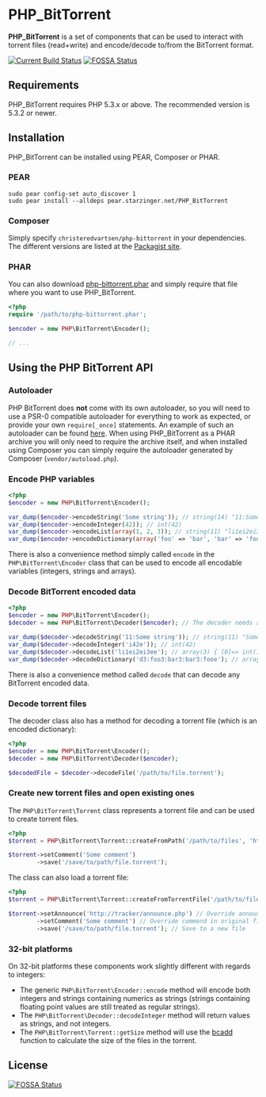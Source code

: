 # PHP\_BitTorrent
**PHP\_BitTorrent** is a set of components that can be used to interact with torrent files (read+write) and encode/decode to/from the BitTorrent format.

[![Current Build Status](https://secure.travis-ci.org/christeredvartsen/php-bittorrent.png)](http://travis-ci.org/christeredvartsen/php-bittorrent)
[![FOSSA Status](https://app.fossa.io/api/projects/git%2Bgithub.com%2Fchristeredvartsen%2Fphp-bittorrent.svg?type=shield)](https://app.fossa.io/projects/git%2Bgithub.com%2Fchristeredvartsen%2Fphp-bittorrent?ref=badge_shield)

## Requirements
PHP\_BitTorrent requires PHP 5.3.x or above. The recommended version is 5.3.2 or newer.

## Installation
PHP\_BitTorrent can be installed using PEAR, Composer or PHAR.

### PEAR
```
sudo pear config-set auto_discover 1
sudo pear install --alldeps pear.starzinger.net/PHP_BitTorrent
```

### Composer
Simply specify `christeredvartsen/php-bittorrent` in your dependencies. The different versions are listed at the [Packagist site](https://packagist.org/packages/christeredvartsen/php-bittorrent).

### PHAR
You can also download [php-bittorrent.phar](https://github.com/christeredvartsen/php-bittorrent/raw/master/php-bittorrent.phar) and simply require that file where you want to use PHP_BitTorrent.

```php
<?php
require '/path/to/php-bittorrent.phar';

$encoder = new PHP\BitTorrent\Encoder();

// ...
```

## Using the PHP BitTorrent API
### Autoloader

PHP BitTorrent does **not** come with its own autoloader, so you will need to use a PSR-0 compatible autoloader for everything to work as expected, or provide your own `require[_once]` statements. An example of such an autoloader can be found [here](https://gist.github.com/1234504). When using PHP_BitTorrent as a PHAR archive you will only need to require the archive itself, and when installed using Composer you can simply require the autoloader generated by Composer (`vendor/autoload.php`).

### Encode PHP variables

```php
<?php
$encoder = new PHP\BitTorrent\Encoder();

var_dump($encoder->encodeString('Some string')); // string(14) "11:Some string"
var_dump($encoder->encodeInteger(42)); // int(42)
var_dump($encoder->encodeList(array(1, 2, 3)); // string(11) "li1ei2ei3ee"
var_dump($encoder->encodeDictionary(array('foo' => 'bar', 'bar' => 'foo')); // string(22) "d3:foo3:bar3:bar3:fooe"
```

There is also a convenience method simply called `encode` in the `PHP\BitTorrent\Encoder` class that can be used to encode all encodable variables (integers, strings and arrays).

### Decode BitTorrent encoded data

```php
<?php
$encoder = new PHP\BitTorrent\Encoder();
$decoder = new PHP\BitTorrent\Decoder($encoder); // The decoder needs an encoder for some methods

var_dump($decoder->decodeString('11:Some string')); // string(11) "Some string"
var_dump($decoder->decodeInteger('i42e')); // int(42)
var_dump($decoder->decodeList('li1ei2ei3ee'); // array(3) { [0]=> int(1) [1]=> int(2) [2]=> int(3) }
var_dump($decoder->decodeDictionary('d3:foo3:bar3:bar3:fooe'); // array(2) { ["foo"]=> string(3) "bar" ["bar"]=> string(3) "foo" }
```

There is also a convenience method called `decode` that can decode any BitTorrent encoded data.

### Decode torrent files

The decoder class also has a method for decoding a torrent file (which is an encoded dictionary):

```php
<?php
$encoder = new PHP\BitTorrent\Encoder();
$decoder = new PHP\BitTorrent\Decoder($encoder);

$decodedFile = $decoder->decodeFile('/path/to/file.torrent');
```

### Create new torrent files and open existing ones

The `PHP\BitTorrent\Torrent` class represents a torrent file and can be used to create torrent files.

```php
<?php
$torrent = PHP\BitTorrent\Torrent::createFromPath('/path/to/files', 'http://tracker/announce.php');

$torrent->setComment('Some comment')
        ->save('/save/to/path/file.torrent');
```

The class can also load a torrent file:

```php
<?php
$torrent = PHP\BitTorrent\Torrent::createFromTorrentFile('/path/to/file.torrent');

$torrent->setAnnounce('http://tracker/announce.php') // Override announce in original file
        ->setComment('Some comment') // Override commend in original file
        ->save('/save/to/path/file.torrent'); // Save to a new file
```

### 32-bit platforms

On 32-bit platforms these components work slightly different with regards to integers:

* The generic `PHP\BitTorrent\Encoder::encode` method will encode both integers and strings containing numerics as strings (strings containing floating point values are still treated as regular strings).
* The `PHP\BitTorrent\Decoder::decodeInteger` method will return values as strings, and not integers.
* The `PHP\BitTorrent\Torrent::getSize` method will use the [bcadd](http://no2.php.net/manual/en/function.bcadd.php) function to calculate the size of the files in the torrent.


## License
[![FOSSA Status](https://app.fossa.io/api/projects/git%2Bgithub.com%2Fchristeredvartsen%2Fphp-bittorrent.svg?type=large)](https://app.fossa.io/projects/git%2Bgithub.com%2Fchristeredvartsen%2Fphp-bittorrent?ref=badge_large)